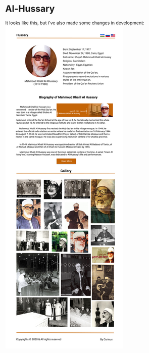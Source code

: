 # Al-Hussary
It looks like this, but i've also made some changes in development:
![Design of page](https://github.com/MukhammadsodikIsmoilov/Al-Hussary/blob/master/Design%201.0/TributePage.png)
